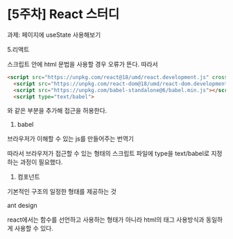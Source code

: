 # [5주차] React 스터디

과제: 페이지에 useState 사용해보기 

5.리액트

스크립트 안에 html 문법을 사용할 경우 오류가 뜬다. 따라서 

```html
<script src="https://unpkg.com/react@18/umd/react.development.js" crossorigin></script>
  <script src="https://unpkg.com/react-dom@18/umd/react-dom.development.js" crossorigin></script>
  <script src="https://unpkg.com/babel-standalone@6/babel.min.js"></script>
  <script type="text/babel">
```

와 같은 부분을 추가해 접근을 허용한다. 

1. babel

브라우저가 이해할 수 있는 js를 만들어주는 번역기 

따라서 브라우저가 접근할 수 있는 형태의 스크립트 파일에 type을 text/babel로 지정하는 과정이 필요했다. 

1. 컴포넌트

기본적인 구조의 일정한 형태를 제공하는 것

ant design

react에서는 함수를 선언하고 사용하는 형태가 아니라 html의 태그 사용방식과 동일하게 사용할 수 있다.
